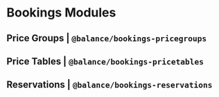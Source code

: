 # Bookings Modules

## Price Groups | `@balance/bookings-pricegroups`

## Price Tables | `@balance/bookings-pricetables`

## Reservations | `@balance/bookings-reservations`
